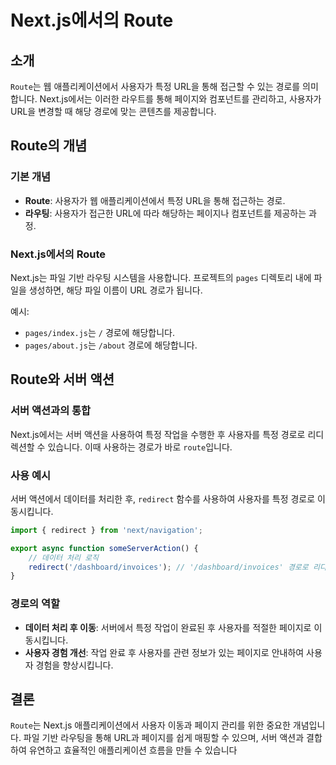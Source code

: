 
# Next.js에서의 Route

## 소개
`Route`는 웹 애플리케이션에서 사용자가 특정 URL을 통해 접근할 수 있는 경로를 의미합니다. Next.js에서는 이러한 라우트를 통해 페이지와 컴포넌트를 관리하고, 사용자가 URL을 변경할 때 해당 경로에 맞는 콘텐츠를 제공합니다.

## Route의 개념

### 기본 개념
- **Route**: 사용자가 웹 애플리케이션에서 특정 URL을 통해 접근하는 경로.
- **라우팅**: 사용자가 접근한 URL에 따라 해당하는 페이지나 컴포넌트를 제공하는 과정.

### Next.js에서의 Route
Next.js는 파일 기반 라우팅 시스템을 사용합니다. 프로젝트의 `pages` 디렉토리 내에 파일을 생성하면, 해당 파일 이름이 URL 경로가 됩니다.

예시:
- `pages/index.js`는 `/` 경로에 해당합니다.
- `pages/about.js`는 `/about` 경로에 해당합니다.

## Route와 서버 액션

### 서버 액션과의 통합
Next.js에서는 서버 액션을 사용하여 특정 작업을 수행한 후 사용자를 특정 경로로 리디렉션할 수 있습니다. 이때 사용하는 경로가 바로 `route`입니다.

### 사용 예시
서버 액션에서 데이터를 처리한 후, `redirect` 함수를 사용하여 사용자를 특정 경로로 이동시킵니다.

```javascript
import { redirect } from 'next/navigation';

export async function someServerAction() {
    // 데이터 처리 로직
    redirect('/dashboard/invoices'); // '/dashboard/invoices' 경로로 리디렉션
}
```

### 경로의 역할
- **데이터 처리 후 이동**: 서버에서 특정 작업이 완료된 후 사용자를 적절한 페이지로 이동시킵니다.
- **사용자 경험 개선**: 작업 완료 후 사용자를 관련 정보가 있는 페이지로 안내하여 사용자 경험을 향상시킵니다.

## 결론
`Route`는 Next.js 애플리케이션에서 사용자 이동과 페이지 관리를 위한 중요한 개념입니다. 파일 기반 라우팅을 통해 URL과 페이지를 쉽게 매핑할 수 있으며, 서버 액션과 결합하여 유연하고 효율적인 애플리케이션 흐름을 만들 수 있습니다
